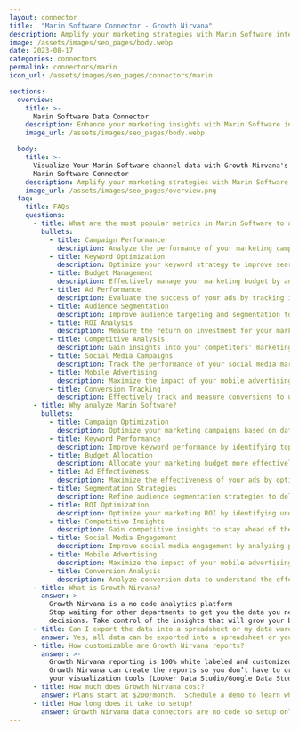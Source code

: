 ```yaml
---
layout: connector
title:  "Marin Software Connector - Growth Nirvana"
description: Amplify your marketing strategies with Marin Software integration, gaining actionable insights from data analysis.
image: /assets/images/seo_pages/body.webp
date: 2023-08-17
categories: connectors
permalink: connectors/marin
icon_url: /assets/images/seo_pages/connectors/marin

sections:
  overview:
    title: >-
      Marin Software Data Connector
    description: Enhance your marketing insights with Marin Software integration. Seamlessly merge marketing data, unlocking valuable insights for campaign strategies, lead analysis, and operational excellence.
    image_url: /assets/images/seo_pages/body.webp

  body:
    title: >-
      Visualize Your Marin Software channel data with Growth Nirvana's
      Marin Software Connector
    description: Amplify your marketing strategies with Marin Software integration, gaining actionable insights from data analysis.
    image_url: /assets/images/seo_pages/overview.png
  faq:
    title: FAQs
    questions:
      - title: What are the most popular metrics in Marin Software to analyze?
        bullets:
          - title: Campaign Performance
            description: Analyze the performance of your marketing campaigns, including conversion rates, click-through rates, and ROI.
          - title: Keyword Optimization
            description: Optimize your keyword strategy to improve search engine rankings and increase visibility.
          - title: Budget Management
            description: Effectively manage your marketing budget by analyzing spending patterns and optimizing allocation.
          - title: Ad Performance
            description: Evaluate the success of your ads by tracking impressions, clicks, and conversions.
          - title: Audience Segmentation
            description: Improve audience targeting and segmentation to deliver more personalized marketing campaigns.
          - title: ROI Analysis
            description: Measure the return on investment for your marketing efforts and identify areas for improvement.
          - title: Competitive Analysis
            description: Gain insights into your competitors' marketing strategies and adapt your campaigns accordingly.
          - title: Social Media Campaigns
            description: Track the performance of your social media marketing campaigns and optimize engagement.
          - title: Mobile Advertising
            description: Maximize the impact of your mobile advertising campaigns by analyzing user behavior and trends.
          - title: Conversion Tracking
            description: Effectively track and measure conversions to understand the effectiveness of your marketing efforts.
      - title: Why analyze Marin Software?
        bullets:
          - title: Campaign Optimization
            description: Optimize your marketing campaigns based on data-driven insights and improve overall performance.
          - title: Keyword Performance
            description: Improve keyword performance by identifying top-performing keywords and optimizing targeting.
          - title: Budget Allocation
            description: Allocate your marketing budget more effectively by identifying the highest performing channels and campaigns.
          - title: Ad Effectiveness
            description: Maximize the effectiveness of your ads by optimizing ad copy, targeting, and placement.
          - title: Segmentation Strategies
            description: Refine audience segmentation strategies to deliver more targeted and personalized campaigns.
          - title: ROI Optimization
            description: Optimize your marketing ROI by identifying underperforming campaigns and reallocating resources.
          - title: Competitive Insights
            description: Gain competitive insights to stay ahead of the competition and enhance your marketing strategies.
          - title: Social Media Engagement
            description: Improve social media engagement by analyzing performance metrics and optimizing content.
          - title: Mobile Advertising
            description: Maximize the impact of your mobile advertising campaigns by analyzing user behavior and trends.
          - title: Conversion Analysis
            description: Analyze conversion data to understand the effectiveness of your marketing efforts and optimize conversions.
      - title: What is Growth Nirvana?
        answer: >-
          Growth Nirvana is a no code analytics platform 
          Stop waiting for other departments to get you the data you need to make critical business 
          decisions. Take control of the insights that will grow your business.
      - title: Can I export the data into a spreadsheet or my data warehouse?
        answer: Yes, all data can be exported into a spreadsheet or your data warehouse (Google BigQuery, AWS, Snowflake, Azure, etc)
      - title: How customizable are Growth Nirvana reports?
        answer: >-
          Growth Nirvana reporting is 100% white labeled and customized to your specifications.
          Growth Nirvana can create the reports so you don’t have to or you can connect
          your visualization tools (Looker Data Studio/Google Data Studio, Tableau, PowerBI, etc) to Growth Nirvana.
      - title: How much does Growth Nirvana cost?
        answer: Plans start at $200/month.  Schedule a demo to learn what plan is best for you.
      - title: How long does it take to setup?
        answer: Growth Nirvana data connectors are no code so setup only requires a few clicks.
---
```

